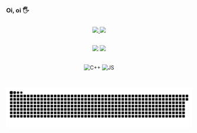 ###  Oi, oi 🖐





##
<div align="center">
  <a href="https://github.com/thaiexe">
  <img height="150em" src="https://github-readme-stats.vercel.app/api?username=thaiexe&show_icons=true&theme=panda&include_all_commits=true&count_private=true"/>
  <img height="150em" src="https://github-readme-stats.vercel.app/api/top-langs/?username=thaiexe&layout=compact&langs_count=7&theme=panda"/>
</div>

  <div align="center" valign="top"><br> 
  
  <a href="https://www.instagram.com/thaiexe" target="_blank"><img src="https://img.shields.io/badge/-Instagram-%23E4405F?style=for-the-badge&logo=instagram&logoColor=white" target="_blank"></a>
  <a href="https://www.linkedin.com/in/thaiane-oliveira-691750139/" target="_blank"><img src="https://img.shields.io/badge/-LinkedIn-%230077B5?style=for-the-badge&logo=linkedin&logoColor=white" target="_blank"></a> 
  
  
<div align="center" valign="top"><br>
  <img align="center" alt="C++" height="30" width="40" src="https://cdn.jsdelivr.net/gh/devicons/devicon/icons/cplusplus/cplusplus-plain.svg">
  <img align="center" alt="JS" height="30" width="40" src="https://cdn.jsdelivr.net/gh/devicons/devicon/icons/javascript/javascript-plain.svg">
</div><br>
 
  ##
    
  ![Snake animation](https://github.com/thaiexe/thaiexe/blob/output/github-contribution-grid-snake.svg)
  
</div>
